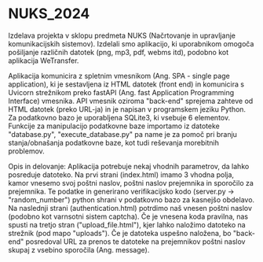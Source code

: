 # NUKS_2024

Izdelava projekta v sklopu predmeta NUKS (Načrtovanje in upravljanje komunikacijskih sistemov). Izdelali smo aplikacijo, ki uporabnikom omogoča pošiljanje različnih datotek (png, mp3, pdf, webms itd), podobno kot aplikacija WeTransfer.

Aplikacija komunicira z spletnim vmesnikom (Ang. SPA - single page application), ki je sestavljena iz HTML datotek (front end) in komunicira s Uvicorn strežnikom preko fastAPI (Ang. fast Application Programming Interface) vmesnika. API vmesnik oziroma "back-end" sprejema zahteve od HTML datotek (preko URL-ja) in je napisan v programskem jeziku Python. Za podatkovno bazo je uporabljena SQLite3, ki vsebuje 6 elementov. Funkcije za manipulacijo podatkovne baze importamo iz datoteke "database.py", "execute_database.py" pa name je za pomoč pri branju stanja/obnašanja podatkovne baze, kot tudi reševanja morebitnih problemov.

Opis in delovanje:
Aplikacija potrebuje nekaj vhodnih parametrov, da lahko posreduje datoteko. Na prvi strani (index.html) imamo 3 vhodna polja, kamor vnesemo svoj poštni naslov, poštni naslov prejemnika in sporočilo za prejemnika. Te podatke in generirano verifikacijsko kodo (server.py -> "random_number") python shrani v podatkovno bazo za kasnejšo obdelavo. Na naslednji strani (authentication.html) potrdimo naš vnesen poštni naslov (podobno kot varnsotni sistem captcha). Če je vnesena koda pravilna, nas spusti na tretjo stran ("upload_file.html"), kjer lahko naložimo datoteko na strežnik (pod mapo "uploads"). Če je datoteka uspešno naložena, bo "back-end" posredoval URL za prenos te datoteke na prejemnikov poštni naslov skupaj z vsebino sporočila (Ang. message).



